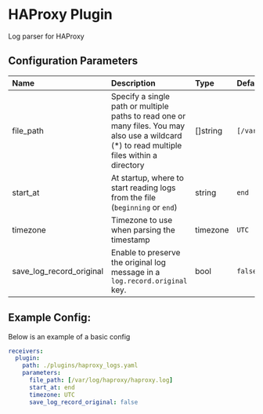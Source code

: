 # HAProxy Plugin

Log parser for HAProxy

## Configuration Parameters

| Name | Description | Type | Default | Required | Values |
|:-- |:-- |:-- |:-- |:-- |:-- |
| file_path | Specify a single path or multiple paths to read one or many files. You may also use a wildcard (*) to read multiple files within a directory | []string | `[/var/log/haproxy/haproxy.log]` | false |  |
| start_at | At startup, where to start reading logs from the file (`beginning` or `end`) | string | `end` | false | `beginning`, `end` |
| timezone | Timezone to use when parsing the timestamp | timezone | `UTC` | false |  |
| save_log_record_original | Enable to preserve the original log message in a `log.record.original` key. | bool | `false` | false |  |

## Example Config:

Below is an example of a basic config

```yaml
receivers:
  plugin:
    path: ./plugins/haproxy_logs.yaml
    parameters:
      file_path: [/var/log/haproxy/haproxy.log]
      start_at: end
      timezone: UTC
      save_log_record_original: false
```

